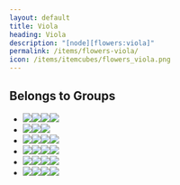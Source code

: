 ```yaml
---
layout: default
title: Viola
heading: Viola
description: "[node][flowers:viola]"
permalink: /items/flowers-viola/
icon: /items/itemcubes/flowers_viola.png
---
```



## Belongs to Groups

<ul class="list-items clearfix">
    <li><a href="{{site.baseurl}}/items/group-attached-node/"><span class="item-group" data-toggle="tooltip" title="Group Attached Node [group][attached_node]"><img src="{{site.baseurl}}/assets/img/items/itemcubes/farming_seed_cotton.png"><img src="{{site.baseurl}}/assets/img/items/itemcubes/farming_seed_wheat.png"><img src="{{site.baseurl}}/assets/img/items/itemcubes/default_dry_shrub.png"><img src="{{site.baseurl}}/assets/img/items/itemcubes/default_junglegrass.png"></span></a></li>
    <li><a href="{{site.baseurl}}/items/group-color-violet/"><span class="item-group" data-toggle="tooltip" title="Group Color Violet [group][color_violet]"><img src="{{site.baseurl}}/assets/img/items/itemcubes/flowers_viola.png"><img src="{{site.baseurl}}/assets/img/transparent.png"><img src="{{site.baseurl}}/assets/img/transparent.png"></span></a></li>
    <li><a href="{{site.baseurl}}/items/group-flammable/"><span class="item-group" data-toggle="tooltip" title="Group Flammable [group][flammable]"><img src="{{site.baseurl}}/assets/img/items/itemcubes/default_leaves.png"><img src="{{site.baseurl}}/assets/img/items/itemcubes/default_tree.png"><img src="{{site.baseurl}}/assets/img/items/itemcubes/stairs_slab_junglewood.png"><img src="{{site.baseurl}}/assets/img/items/itemcubes/stairs_slab_pinewood.png"></span></a></li>
    <li><a href="{{site.baseurl}}/items/group-flora/"><span class="item-group" data-toggle="tooltip" title="Group Flora [group][flora]"><img src="{{site.baseurl}}/assets/img/items/itemcubes/default_junglegrass.png"><img src="{{site.baseurl}}/assets/img/items/itemcubes/flowers_dandelion_white.png"><img src="{{site.baseurl}}/assets/img/items/itemcubes/flowers_dandelion_yellow.png"><img src="{{site.baseurl}}/assets/img/items/itemcubes/flowers_geranium.png"></span></a></li>
    <li><a href="{{site.baseurl}}/items/group-flower/"><span class="item-group" data-toggle="tooltip" title="Group Flower [group][flower]"><img src="{{site.baseurl}}/assets/img/items/itemcubes/flowers_dandelion_white.png"><img src="{{site.baseurl}}/assets/img/items/itemcubes/flowers_dandelion_yellow.png"><img src="{{site.baseurl}}/assets/img/items/itemcubes/flowers_geranium.png"><img src="{{site.baseurl}}/assets/img/items/itemcubes/flowers_rose.png"></span></a></li>
    <li><a href="{{site.baseurl}}/items/group-snappy/"><span class="item-group" data-toggle="tooltip" title="Group Snappy [group][snappy]"><img src="{{site.baseurl}}/assets/img/items/itemcubes/default_leaves.png"><img src="{{site.baseurl}}/assets/img/items/itemcubes/default_tree.png"><img src="{{site.baseurl}}/assets/img/items/itemcubes/farming_seed_cotton.png"><img src="{{site.baseurl}}/assets/img/items/itemcubes/farming_seed_wheat.png"></span></a></li>
</ul>

